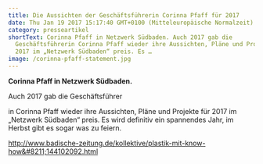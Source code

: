 ```yaml
---
title: Die Aussichten der Geschäftsführerin Corinna Pfaff für 2017
date: Thu Jan 19 2017 15:17:40 GMT+0100 (Mitteleuropäische Normalzeit)
category: presseartikel
shortText: Corinna Pfaff in Netzwerk Südbaden. Auch 2017 gab die
  Geschäftsführerin Corinna Pfaff wieder ihre Aussichten, Pläne und Projekte für
  2017 im „Netzwerk Südbaden“ preis. Es …
image: /corinna-pfaff-statement.jpg
---
```


<strong>Corinna Pfaff in Netzwerk Südbaden.</strong></p>



<p>Auch 2017 gab die Geschäftsführer

<!--more-->

in Corinna Pfaff wieder ihre Aussichten, Pläne und Projekte für 2017 im „Netzwerk Südbaden“ preis. Es wird definitiv ein spannendes Jahr, im Herbst gibt es sogar was zu feiern.</p>



<a href="http://www.badische-zeitung.de/kollektive/plastik-mit-know-how--144102092.html">http://www.badische-zeitung.de/kollektive/plastik-mit-know-how&#8211;144102092.html</a></p>
